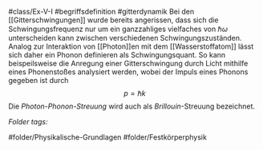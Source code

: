 #class/Ex-V-I #begriffsdefinition #gitterdynamik 
Bei den [[Gitterschwingungen]] wurde bereits angerissen, dass sich die Schwingungsfrequenz nur um ein ganzzahliges vielfaches von $\hbar \omega$ unterscheiden kann zwischen verschiedenen Schwingungszuständen. Analog zur Interaktion von [[Photon]]en mit dem [[Wasserstoffatom]] lässt sich daher ein Phonon definieren als Schwingungsquant. So kann beispeilsweise die Anregung einer Gitterschwingung durch Licht mithilfe eines Phonenstoßes analysiert werden, wobei der Impuls eines Phonons gegeben ist durch
$$
p = \hbar k
$$
Die *Photon-Phonon-Streuung* wird auch als *Brillouin*-Streuung bezeichnet.


 *Folder tags:*

#folder/Physikalische-Grundlagen #folder/Festkörperphysik